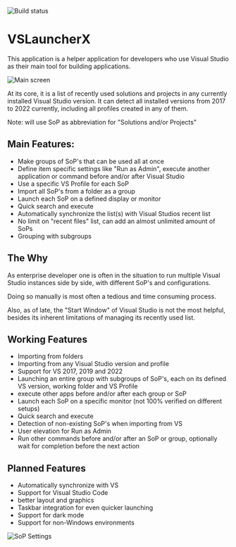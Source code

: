 ![Build status](https://github.com/Hefaistos68/VSLauncherX/actions/workflows/dotnet.yml/badge.svg)

# VSLauncherX

This application is a helper application for developers who use Visual Studio as their main tool for building applications.

![Main screen](https://github.com/Hefaistos68/VSLauncherX/docs/MainScreen-sample.jpg)

At its core, it is a list of recently used solutions and projects in any currently installed Visual Studio version. It can detect all installed versions from 2017 to 2022 currently, including all profiles created in any of them.

Note: will use SoP as abbreviation for "Solutions and/or Projects"

## Main Features:

- Make groups of SoP's that can be used all at once
- Define item specific settings like "Run as Admin", execute another application or command before and/or after Visual Studio
- Use a specific VS Profile for each SoP
- Import all SoP's from a folder as a group
- Launch each SoP on a defined display or monitor
- Quick search and execute
- Automatically synchronize the list(s) with Visual Studios recent list
- No limit on "recent files" list, can add an almost unlimited amount of SoPs
- Grouping with subgroups

## The Why

As enterprise developer one is often in the situation to run multiple Visual Studio instances side by side, with different SoP's and configurations. 

Doing so manually is most often a tedious and time consuming process.

Also, as of late, the "Start Window" of Visual Studio is not the most helpful, besides its inherent limitations of managing its recently used list.

## Working Features

- Importing from folders
- Importing from any Visual Studio version and profile
- Support for VS 2017, 2019 and 2022
- Launching an entire group with subgroups of SoP's, each on its defined VS version, working folder and VS Profile
- execute other apps before and/or after each group or SoP
- Launch each SoP on a specific monitor (not 100% verified on different setups)
- Quick search and execute
- Detection of non-existing SoP's when importing from VS
- User elevation for Run as Admin
- Run other commands before and/or after an SoP or group, optionally wait for completion before the next action

## Planned Features
- Automatically synchronize with VS
- Support for Visual Studio Code
- better layout and graphics
- Taskbar integration for even quicker launching
- Support for dark mode
- Support for non-Windows environments 

![SoP Settings](https://github.com/Hefaistos68/VSLauncherX/docs/Settings-sample.jpg)


